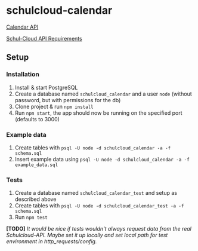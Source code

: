 # schulcloud-calendar

[Calendar API](https://schulcloud.github.io/schulcloud-calendar/#/default)

[Schul-Cloud API Requirements](https://github.com/schulcloud/schulcloud-calendar/blob/master/wiki/schulcloud_api_requirements.md)

## Setup
### Installation
1. Install & start PostgreSQL
2. Create a database named `schulcloud_calendar` and a user `node` (without password, but with permissions for the db)
3. Clone project & run `npm install`
4. Run `npm start`, the app should now be running on the specified port (defaults to 3000)

### Example data
1. Create tables with `psql -U node -d schulcloud_calendar -a -f schema.sql`
2. Insert example data using `psql -U node -d schulcloud_calendar -a -f example_data.sql`

### Tests
1. Create a database named `schulcloud_calendar_test` and setup as described above
2. Create tables with `psql -U node -d schulcloud_calendar_test -a -f schema.sql`
3. Run `npm test`

__[TODO]__ _It would be nice if tests wouldn't always request data from the real Schulcloud-API.
Maybe set it up locally and set local path for test environment in http&#95;requests/config._
